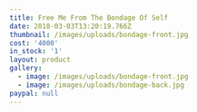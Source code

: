 ```yaml
---
title: Free Me From The Bondage Of Self
date: 2018-03-03T13:20:19.766Z
thumbnail: /images/uploads/bondage-front.jpg
cost: '4000'
in_stock: '1'
layout: product
gallery:
  - image: /images/uploads/bondage-front.jpg
  - image: /images/uploads/bondage-back.jpg
paypal: null
---
```


